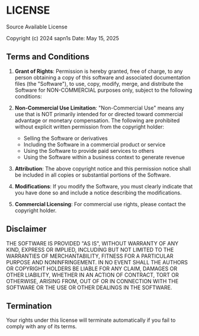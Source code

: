 # LICENSE

Source Available License

Copyright (c) 2024 sapn1s
Date: May 15, 2025

## Terms and Conditions

1. **Grant of Rights**:
   Permission is hereby granted, free of charge, to any person obtaining a copy of this software and associated documentation files (the "Software"), to use, copy, modify, merge, and distribute the Software for NON-COMMERCIAL purposes only, subject to the following conditions:

2. **Non-Commercial Use Limitation**:
   "Non-Commercial Use" means any use that is NOT primarily intended for or directed toward commercial advantage or monetary compensation. The following are prohibited without explicit written permission from the copyright holder:
   - Selling the Software or derivatives
   - Including the Software in a commercial product or service
   - Using the Software to provide paid services to others
   - Using the Software within a business context to generate revenue
   
3. **Attribution**:
   The above copyright notice and this permission notice shall be included in all copies or substantial portions of the Software.

4. **Modifications**:
   If you modify the Software, you must clearly indicate that you have done so and include a notice describing the modifications.

5. **Commercial Licensing**:
   For commercial use rights, please contact the copyright holder.

## Disclaimer

THE SOFTWARE IS PROVIDED "AS IS", WITHOUT WARRANTY OF ANY KIND, EXPRESS OR IMPLIED, INCLUDING BUT NOT LIMITED TO THE WARRANTIES OF MERCHANTABILITY, FITNESS FOR A PARTICULAR PURPOSE AND NONINFRINGEMENT. IN NO EVENT SHALL THE AUTHORS OR COPYRIGHT HOLDERS BE LIABLE FOR ANY CLAIM, DAMAGES OR OTHER LIABILITY, WHETHER IN AN ACTION OF CONTRACT, TORT OR OTHERWISE, ARISING FROM, OUT OF OR IN CONNECTION WITH THE SOFTWARE OR THE USE OR OTHER DEALINGS IN THE SOFTWARE.

## Termination

Your rights under this license will terminate automatically if you fail to comply with any of its terms.